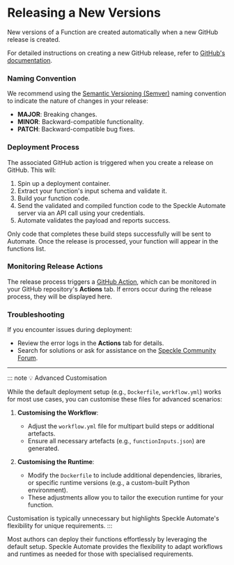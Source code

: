 # Releasing a New Versions

New versions of a Function are created automatically when a new GitHub release is created.

For detailed instructions on creating a new GitHub release, refer to [GitHub's documentation](https://docs.github.com/en/repositories/releasing-projects-on-github/managing-releases-in-a-repository).

### Naming Convention

We recommend using the [Semantic Versioning (Semver)](https://semver.org/) naming convention to indicate the nature of changes in your release:

- **MAJOR**: Breaking changes.  
- **MINOR**: Backward-compatible functionality.  
- **PATCH**: Backward-compatible bug fixes.

### Deployment Process

The associated GitHub action is triggered when you create a release on GitHub. This will:

1. Spin up a deployment container.  
2. Extract your function's input schema and validate it.  
3. Build your function code.  
4. Send the validated and compiled function code to the Speckle Automate server via an API call using your credentials.  
5. Automate validates the payload and reports success.

Only code that completes these build steps successfully will be sent to Automate. Once the release is processed, your function will appear in the functions list.

### Monitoring Release Actions

The release process triggers a [GitHub Action](https://github.com/features/actions), which can be monitored in your GitHub repository's **Actions** tab. If errors occur during the release process, they will be displayed here.

### Troubleshooting

If you encounter issues during deployment:
- Review the error logs in the **Actions** tab for details.  
- Search for solutions or ask for assistance on the [Speckle Community Forum](https://speckle.community).

---

::: note 💡 Advanced Customisation

While the default deployment setup (e.g., `Dockerfile`, `workflow.yml`) works for most use cases, you can customise these files for advanced scenarios:

1. **Customising the Workflow**:  
   - Adjust the `workflow.yml` file for multipart build steps or additional artefacts.  
   - Ensure all necessary artefacts (e.g., `functionInputs.json`) are generated.

2. **Customising the Runtime**:  
   - Modify the `Dockerfile` to include additional dependencies, libraries, or specific runtime versions (e.g., a custom-built Python environment).  
   - These adjustments allow you to tailor the execution runtime for your function.

Customisation is typically unnecessary but highlights Speckle Automate's flexibility for unique requirements.
:::

Most authors can deploy their functions effortlessly by leveraging the default setup. Speckle Automate provides the flexibility to adapt workflows and runtimes as needed for those with specialised requirements.
